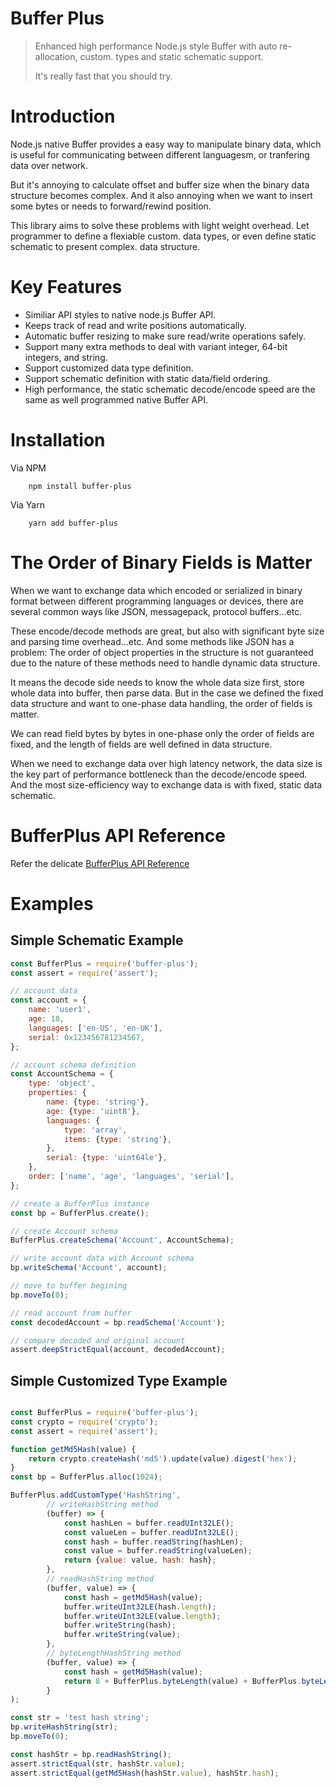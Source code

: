 # Buffer Plus
> Enhanced high performance Node.js style Buffer with auto re-allocation, custom. types and static schematic support.
> 
> It's really fast that you should try.

# Introduction
Node.js native Buffer provides a easy way to manipulate binary data, which is useful for communicating between different languagesm, or tranfering data over network.

But it's annoying to calculate offset and buffer size when the binary data structure becomes complex. And it also annoying when we want to insert some bytes or needs to forward/rewind position.

This library aims to solve these problems with light weight overhead. Let programmer to define a flexiable custom. data types, or even define static schematic to present complex. data structure.

# Key Features
* Similiar API styles to native node.js Buffer API.
* Keeps track of read and write positions automatically.
* Automatic buffer resizing to make sure read/write operations safely.
* Support many extra methods to deal with variant integer, 64-bit integers, and string.
* Support customized data type definition.
* Support schematic definition with static data/field ordering.
* High performance, the static schematic decode/encode speed are the same as well programmed native Buffer API.

# Installation
Via NPM
```shell
    npm install buffer-plus
```
Via Yarn
```shell
    yarn add buffer-plus
```

# The Order of Binary Fields is Matter
When we want to exchange data which encoded or serialized in binary format between different programming languages or devices, there are several common ways like JSON, messagepack, protocol buffers...etc.

These encode/decode methods are great, but also with significant byte size and parsing time overhead...etc. And some methods like JSON has a problem: The order of object properties in the structure is not guaranteed due to the nature of these methods need to handle dynamic data structure.

It means the decode side needs to know the whole data size first, store whole data into buffer, then parse data. But in the case we defined the fixed data structure and want to one-phase data handling, the order of fields is matter.

We can read field bytes by bytes in one-phase only the order of fields are fixed, and the length of fields are well defined in data structure.

When we need to exchange data over high latency network, the data size is the key part of performance bottleneck than the decode/encode speed. And the most size-efficiency way to exchange data is with fixed, static data schematic.

# BufferPlus API Reference
Refer the delicate [BufferPlus API Reference](https://github.com/arloliu/buffer-plus/wiki/API.md)

# Examples
## Simple Schematic Example
```Javascript
const BufferPlus = require('buffer-plus');
const assert = require('assert');

// account data
const account = {
    name: 'user1',
    age: 18,
    languages: ['en-US', 'en-UK'],
    serial: 0x123456781234567,
};

// account schema definition
const AccountSchema = {
    type: 'object',
    properties: {
        name: {type: 'string'},
        age: {type: 'uint8'},
        languages: {
            type: 'array',
            items: {type: 'string'},
        },
        serial: {type: 'uint64le'},
    },
    order: ['name', 'age', 'languages', 'serial'],
};

// create a BufferPlus instance
const bp = BufferPlus.create();

// create Account schema
BufferPlus.createSchema('Account', AccountSchema);

// write account data with Account schema
bp.writeSchema('Account', account);

// move to buffer begining
bp.moveTo(0);

// read account from buffer
const decodedAccount = bp.readSchema('Account');

// compare decoded and original account
assert.deepStrictEqual(account, decodedAccount);

```

## Simple Customized Type Example
```Javascript

const BufferPlus = require('buffer-plus');
const crypto = require('crypto');
const assert = require('assert');

function getMd5Hash(value) {
    return crypto.createHash('md5').update(value).digest('hex');
}
const bp = BufferPlus.alloc(1024);

BufferPlus.addCustomType('HashString',
        // writeHashString method
        (buffer) => {
            const hashLen = buffer.readUInt32LE();
            const valueLen = buffer.readUInt32LE();
            const hash = buffer.readString(hashLen);
            const value = buffer.readString(valueLen);
            return {value: value, hash: hash};
        },
        // readHashString method
        (buffer, value) => {
            const hash = getMd5Hash(value);
            buffer.writeUInt32LE(hash.length);
            buffer.writeUInt32LE(value.length);
            buffer.writeString(hash);
            buffer.writeString(value);
        },
        // byteLengthHashString method
        (buffer, value) => {
            const hash = getMd5Hash(value);
            return 8 + BufferPlus.byteLength(value) + BufferPlus.byteLength(hash);
        }
);

const str = 'test hash string';
bp.writeHashString(str);
bp.moveTo(0);

const hashStr = bp.readHashString();
assert.strictEqual(str, hashStr.value);
assert.strictEqual(getMd5Hash(hashStr.value), hashStr.hash);
```

